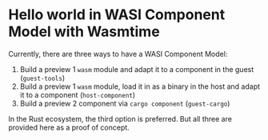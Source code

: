 # Hello world in WASI Component Model with Wasmtime 

Currently, there are three ways to have a WASI Component Model:
1. Build a preview 1 `wasm` module and adapt it to a component in the guest (`guest-tools`)
2. Build a preview 1 `wasm` module, load it in as a binary in the host and adapt it to a component (`host-component`)
3. Build a preview 2 component via `cargo component` (`guest-cargo`)

In the Rust ecosystem, the third option is preferred. But all three are provided here as a proof of concept.

